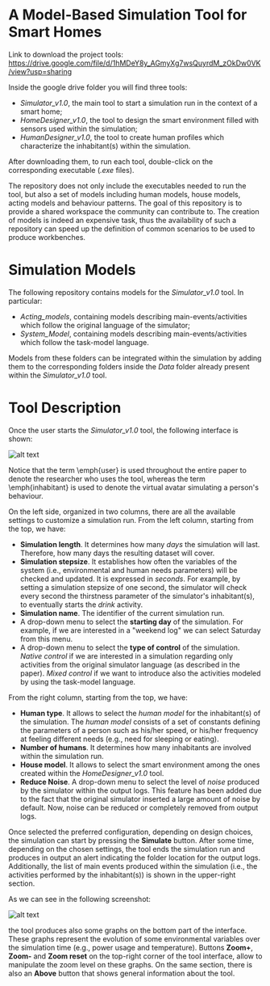 # A Model-Based Simulation Tool for Smart Homes

Link to download the project tools:
https://drive.google.com/file/d/1hMDeY8y_AGmyXg7wsQuyrdM_zOkDw0VK/view?usp=sharing

Inside the google drive folder you will find three tools:
- *Simulator_v1.0*, the main tool to start a simulation run in the context of a smart home;
- *HomeDesigner_v1.0*, the tool to design the smart environment filled with sensors used within the simulation;
- *HumanDesigner_v1.0*, the tool to create human profiles which characterize the inhabitant(s) within the simulation.

After downloading them, to run each tool, double-click on the corresponding executable (*.exe* files).

The repository does not only include the executables needed to run the tool, but also a set of models including human models, house models, acting models and behaviour patterns. The goal of this repository is to provide a shared workspace the community can contribute to. The creation of models is indeed an expensive task, thus the availability of such a repository can speed up the definition of common scenarios to be used to produce workbenches.

# Simulation Models

The following repository contains models for the *Simulator_v1.0* tool. In particular:
- *Acting_models*, containing models describing main-events/activities which follow the original language of the simulator;
- *System_Model*, containing models describing main-events/activities which follow the task-model language.

Models from these folders can be integrated within the simulation by adding them to the corresponding folders inside the *Data* folder already present within the *Simulator_v1.0* tool.

# Tool Description

Once the user starts the *Simulator_v1.0* tool, the following interface is shown:

![alt text](https://github.com/silvestroveneruso/smart_space_model_based_simulation/blob/main/figures/sim_screenshot_01.png)

Notice that the term \emph{user} is used throughout the entire paper to denote the researcher who uses the tool, whereas the term \emph{inhabitant} is used to denote the virtual avatar simulating a person's behaviour.

On the left side, organized in two columns, there are all the available settings to customize a simulation run. From the left column, starting from the top, we have:
* **Simulation length**. It determines how many *days* the simulation will last. Therefore, how many days the resulting dataset will cover.
* **Simulation stepsize**. It establishes how often the variables of the system (i.e., environmental and human needs parameters) will be checked and updated. It is expressed in *seconds*. For example, by setting a simulation stepsize of one second, the simulator will check every second the thirstness parameter of the simulator's inhabitant(s), to eventually starts the *drink* activity.
* **Simulation name**. The identifier of the current simulation run.
* A drop-down menu to select the **starting day** of the simulation. For example, if we are interested in a "weekend log" we can select Saturday from this menu.
* A drop-down menu to select the **type of control** of the simulation. *Native control* if we are interested in a simulation regarding only activities from the original simulator language (as described in the paper). *Mixed control* if we want to introduce also the activities modeled by using the task-model language.

From the right column, starting from the top, we have:
* **Human type**. It allows to select the *human model* for the inhabitant(s) of the simulation. The *human model* consists of a set of constants defining the parameters of a person such as his/her speed, or his/her frequency at feeling different needs (e.g., need for sleeping or eating).
* **Number of humans**. It determines how many inhabitants are involved within the simulation run.
* **House model**. It allows to select the smart environment among the ones created within the *HomeDesigner_v1.0* tool.
* **Reduce Noise**. A drop-down menu to select the level of *noise* produced by the simulator within the output logs. This feature has been added due to the fact that the original simulator inserted a large amount of noise by default. Now, noise can be reduced or completely removed from output logs.

Once selected the preferred configuration, depending on design choices, the simulation can start by pressing the **Simulate** button.
After some time, depending on the chosen settings, the tool ends the simulation run and produces in output an alert indicating the folder location for the output logs. Additionally, the list of main events produced within the simulation (i.e., the activities performed by the inhabitant(s)) is shown in the upper-right section.

As we can see in the following screenshot:

![alt text](https://github.com/silvestroveneruso/smart_space_model_based_simulation/blob/main/figures/sim_screenshot_02.PNG)

the tool produces also some graphs on the bottom part of the interface. These graphs represent the evolution of some environmental variables over the simulation time (e.g., power usage and temperature). Buttons **Zoom+**, **Zoom-** and **Zoom reset** on the top-right corner of the tool interface, allow to manipulate the zoom level on these graphs. On the same section, there is also an **Above** button that shows general information about the tool.
